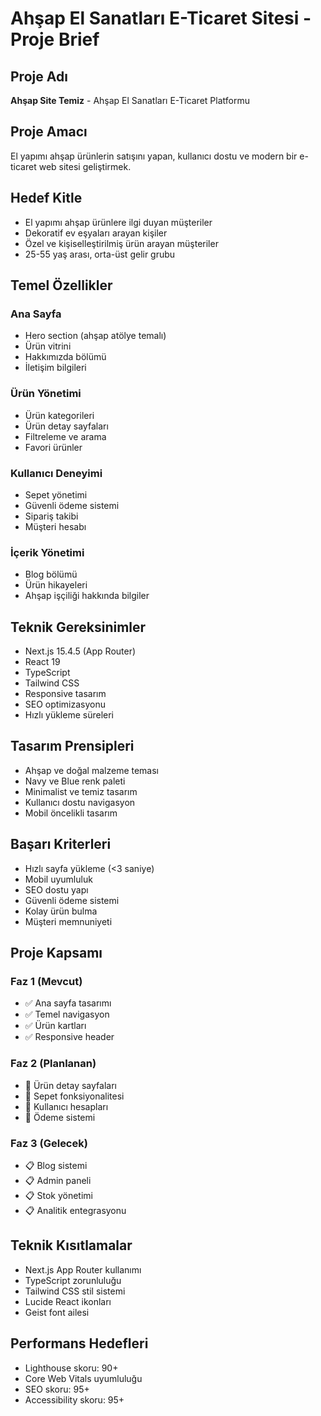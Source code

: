 # Ahşap El Sanatları E-Ticaret Sitesi - Proje Brief

## Proje Adı
**Ahşap Site Temiz** - Ahşap El Sanatları E-Ticaret Platformu

## Proje Amacı
El yapımı ahşap ürünlerin satışını yapan, kullanıcı dostu ve modern bir e-ticaret web sitesi geliştirmek.

## Hedef Kitle
- El yapımı ahşap ürünlere ilgi duyan müşteriler
- Dekoratif ev eşyaları arayan kişiler
- Özel ve kişiselleştirilmiş ürün arayan müşteriler
- 25-55 yaş arası, orta-üst gelir grubu

## Temel Özellikler

### Ana Sayfa
- Hero section (ahşap atölye temalı)
- Ürün vitrini
- Hakkımızda bölümü
- İletişim bilgileri

### Ürün Yönetimi
- Ürün kategorileri
- Ürün detay sayfaları
- Filtreleme ve arama
- Favori ürünler

### Kullanıcı Deneyimi
- Sepet yönetimi
- Güvenli ödeme sistemi
- Sipariş takibi
- Müşteri hesabı

### İçerik Yönetimi
- Blog bölümü
- Ürün hikayeleri
- Ahşap işçiliği hakkında bilgiler

## Teknik Gereksinimler
- Next.js 15.4.5 (App Router)
- React 19
- TypeScript
- Tailwind CSS
- Responsive tasarım
- SEO optimizasyonu
- Hızlı yükleme süreleri

## Tasarım Prensipleri
- Ahşap ve doğal malzeme teması
- Navy ve Blue renk paleti
- Minimalist ve temiz tasarım
- Kullanıcı dostu navigasyon
- Mobil öncelikli tasarım

## Başarı Kriterleri
- Hızlı sayfa yükleme (<3 saniye)
- Mobil uyumluluk
- SEO dostu yapı
- Güvenli ödeme sistemi
- Kolay ürün bulma
- Müşteri memnuniyeti

## Proje Kapsamı
### Faz 1 (Mevcut)
- ✅ Ana sayfa tasarımı
- ✅ Temel navigasyon
- ✅ Ürün kartları
- ✅ Responsive header

### Faz 2 (Planlanan)
- 🔄 Ürün detay sayfaları
- 🔄 Sepet fonksiyonalitesi
- 🔄 Kullanıcı hesapları
- 🔄 Ödeme sistemi

### Faz 3 (Gelecek)
- 📋 Blog sistemi
- 📋 Admin paneli
- 📋 Stok yönetimi
- 📋 Analitik entegrasyonu

## Teknik Kısıtlamalar
- Next.js App Router kullanımı
- TypeScript zorunluluğu
- Tailwind CSS stil sistemi
- Lucide React ikonları
- Geist font ailesi

## Performans Hedefleri
- Lighthouse skoru: 90+
- Core Web Vitals uyumluluğu
- SEO skoru: 95+
- Accessibility skoru: 95+ 